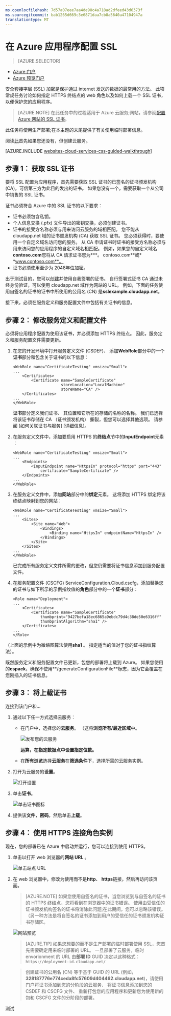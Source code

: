 ```yaml
---
ms.openlocfilehash: 7d57a07eee7aa4de98c4a718ad2dfeed43d6373f
ms.sourcegitcommit: bab1265d669c3e6871daa7cb8a5640a47104947a
translationtype: MT
---
```

<properties 
    pageTitle="将 SSL 配置为云服务 |Microsoft Azure" 
    description="了解如何指定 HTTPS 终结点的 web 角色以及如何上载一个 SSL 证书，以便保护您的应用程序。" 
    services="cloud-services" 
    documentationCenter=".net" 
    authors="Thraka" 
    manager="timlt" 
    editor=""/>

<tags 
    ms.service="cloud-services" 
    ms.workload="tbd" 
    ms.tgt_pltfrm="na" 
    ms.devlang="na" 
    ms.topic="article" 
    ms.date="06/28/2015"
    ms.author="adegeo"/>




# 在 Azure 应用程序配置 SSL

> [AZURE.SELECTOR]
- [Azure 门户](cloud-services-configure-ssl-certificate.md)
- [Azure 预览门户](cloud-services-configure-ssl-certificate-portal.md)

安全套接字层 (SSL) 加密是保护通过 internet 发送的数据的最常用的方法。 此项常规任务讨论如何指定 HTTPS 终结点的 web 角色以及如何上载一个 SSL 证书，以便保护您的应用程序。

> [AZURE.NOTE] 在此任务中的过程适用于 Azure 云服务;网站，请参阅[配置 Azure 网站的 SSL 证书](../web-sites-configure-ssl-certificate.md)。

此任务将使用生产部署;在本主题的末尾提供了有关使用临时部署信息。

阅读[此](cloud-services-how-to-create-deploy-portal.md)首先如果您还没有，但创建云服务。

[AZURE.INCLUDE [websites-cloud-services-css-guided-walkthrough](../../includes/websites-cloud-services-css-guided-walkthrough.md)]

## 步骤 1︰ 获取 SSL 证书

要将 SSL 配置为应用程序，首先需要获取 SSL 证书的已签名的证书颁发机构 (CA)，可信第三方为此目的发出的证书。 如果您没有一个，需要获取一个从公司中销售的 SSL 证书。

证书必须符合 Azure 中的 SSL 证书的以下要求︰

-   证书必须包含私钥。
-   个人信息交换 (.pfx) 文件导出的密钥交换，必须创建证书。
-   证书的接受方名称必须与用来访问云服务的域相匹配。 您不能从 cloudapp.net 域的证书颁发机构 (CA) 获取 SSL 证书。 您必须获得时，要使用一个自定义域名访问您的服务。 从 CA 申请证书时证书的接受方名称必须与用来访问您的应用程序的自定义域名相匹配。 例如，如果您的自定义域名**contoso.com**您将从 CA 请求证书您为***。 contoso.com**或* *www.contoso.com**。
-   证书必须使用至少为 2048年位加密。

出于测试目的，您可以[创建](cloud-services-certs-create.md)并使用自我签署的证书。 自行签署式证书 CA 通过未经身份验证，可以使用 cloudapp.net 域作为网站的 URL。 例如，下面的任务使用自签名的证书的证书中所使用的公用名 (CN) 是**sslexample.cloudapp.net**。

接下来，必须在服务定义和服务配置文件中包括有关证书的信息。

<a name="modify"> </a>
## 步骤 2︰ 修改服务定义和配置文件

必须将应用程序配置为使用该证书，并必须添加 HTTPS 终结点。 因此，服务定义和服务配置文件需要更新。

1.  在您的开发环境中打开服务定义文件 (CSDEF)、 添加**WebRole**部分中的一个**证书**部分和包含关于证书的以下信息︰

        <WebRole name="CertificateTesting" vmsize="Small">
        ...
            <Certificates>
                <Certificate name="SampleCertificate" 
                             storeLocation="LocalMachine" 
                             storeName="CA" />
            </Certificates>
        ...
        </WebRole>

    **证书**部分定义我们证书、 其位置和它所在的存储的名称的名称。 我们已选择将该证书存储在 CA （证书颁发机构） 撕裂，但您可以选择其他选项。 请参阅 [如何关联证书与服务] [详细信息]。

2.  在服务定义文件中，添加要启用 HTTPS 的**终结点**节中的**InputEndpoint**元素︰

        <WebRole name="CertificateTesting" vmsize="Small">
        ...
            <Endpoints>
                <InputEndpoint name="HttpsIn" protocol="https" port="443" 
                    certificate="SampleCertificate" />
            </Endpoints>
        ...
        </WebRole>

3.  在服务定义文件中，添加**网站**部分中的**绑定**元素。 这将添加 HTTPS 绑定将该终结点映射到您的网站︰

        <WebRole name="CertificateTesting" vmsize="Small">
        ...
            <Sites>
                <Site name="Web">
                    <Bindings>
                        <Binding name="HttpsIn" endpointName="HttpsIn" />
                    </Bindings>
                </Site>
            </Sites>
        ...
        </WebRole>

    已完成所有服务定义文件所需的更改，但您仍需要将证书信息添加到服务配置文件。

4.  在服务配置文件 (CSCFG) ServiceConfiguration.Cloud.cscfg，添加替换您的证书与如下所示的示例指纹值的**角色**部分中的一个**证书**部分︰

        <Role name="Deployment">
        ...
            <Certificates>
                <Certificate name="SampleCertificate" 
                    thumbprint="9427befa18ec6865a9ebdc79d4c38de50e6316ff" 
                    thumbprintAlgorithm="sha1" />
            </Certificates>
        ...
        </Role>

（上面的示例中为微缩图算法使用**sha1** 。 指定适当的值对于您的证书指纹算法）。

既然服务定义和服务配置文件已更新，包您的部署将上载到 Azure。 如果您使用的**cspack**，确保不使用**/generateConfigurationFile**标志，因为它会覆盖在您刚插入的证书信息。

## 步骤 3︰ 将上载证书

连接到该门户和...

1. 通过以下任一方式选择云服务︰
    - 在门户中，选择您的**云服务**。 （这将**浏览所有/最近区域**中。
    
        ![发布您的云服务](media/cloud-services-configure-ssl-certificate-portal/browse.png)
    
        **运算，在指定数据点中设置指定位数。**
        
    - 在**所有浏览**选择**云服务**在**筛选条件**下，选择所需的云服务实例。 

3. 打开为云服务的**设置**。

    ![打开设置](media/cloud-services-configure-ssl-certificate-portal/all-settings.png)

4. 单击**证书**。

    ![单击证书图标](media/cloud-services-configure-ssl-certificate-portal/certificate-item.png)

4. 提供该**文件**，**密码**，然后单击**上载**。

## 步骤 4︰ 使用 HTTPS 连接角色实例

现在，您的部署已在 Azure 中启动并运行，您可以连接到使用 HTTPS。
    
1.  单击以打开 web 浏览器的**网站 URL** 。

    ![单击站点 URL](media/cloud-services-configure-ssl-certificate-portal/navigate.png)

2.  在 web 浏览器中，修改为使用而不是**http**、 **https**链接，然后再访问该页面。

    >[AZURE.NOTE] 如果您使用自签名的证书，当您浏览到与自签名的证书的 HTTPS 终结点，您将看到在浏览器中的证书错误。 使用由受信任的证书颁发机构签名的证书将消除此问题;在此期间，您可以忽略该错误。 （另一种方法是将自签名的证书添加到用户的受信任的证书颁发机构证书存储区。

    ![网站预览](media/cloud-services-configure-ssl-certificate-portal/show-site.png)

    >[AZURE.TIP] 如果您想要的而不是生产部署的临时部署使用 SSL，您首先需要确定用来临时部署的 URL。 一旦部署了云服务，临时 envorionment 的 URL 由**部署 ID** GUID 决定以这种格式︰ `https://deployment-id.cloudapp.net/`  
      
    >创建证书的公用名 (CN) 等于基于 GUID 的 URL (例如， **328187776e774ceda8fc57609d404462.cloudapp.net**)，请使用门户将证书添加到您的分阶段的云服务、 将证书信息添加到您的 CSDEF 和 CSCFG 文件、 重新打包您的应用程序和更新您为使用新的包和 CSCFG 文件的分阶段的部署。

[Azure 门户]: http://portal.azure.com/

测试
